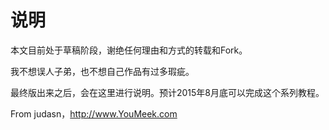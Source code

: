 # 说明

本文目前处于草稿阶段，谢绝任何理由和方式的转载和Fork。

我不想误人子弟，也不想自己作品有过多瑕疵。

最终版出来之后，会在这里进行说明。预计2015年8月底可以完成这个系列教程。

From judasn，<http://www.YouMeek.com>
